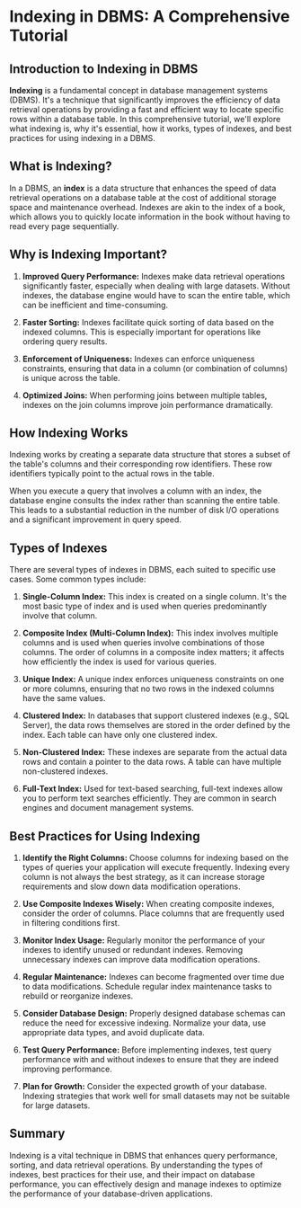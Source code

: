 # Indexing in DBMS: A Comprehensive Tutorial

## Introduction to Indexing in DBMS

**Indexing** is a fundamental concept in database management systems (DBMS). It's a technique that significantly improves the efficiency of data retrieval operations by providing a fast and efficient way to locate specific rows within a database table. In this comprehensive tutorial, we'll explore what indexing is, why it's essential, how it works, types of indexes, and best practices for using indexing in a DBMS.

## What is Indexing?

In a DBMS, an **index** is a data structure that enhances the speed of data retrieval operations on a database table at the cost of additional storage space and maintenance overhead. Indexes are akin to the index of a book, which allows you to quickly locate information in the book without having to read every page sequentially.

## Why is Indexing Important?

1. **Improved Query Performance:** Indexes make data retrieval operations significantly faster, especially when dealing with large datasets. Without indexes, the database engine would have to scan the entire table, which can be inefficient and time-consuming.

2. **Faster Sorting:** Indexes facilitate quick sorting of data based on the indexed columns. This is especially important for operations like ordering query results.

3. **Enforcement of Uniqueness:** Indexes can enforce uniqueness constraints, ensuring that data in a column (or combination of columns) is unique across the table.

4. **Optimized Joins:** When performing joins between multiple tables, indexes on the join columns improve join performance dramatically.

## How Indexing Works

Indexing works by creating a separate data structure that stores a subset of the table's columns and their corresponding row identifiers. These row identifiers typically point to the actual rows in the table.

When you execute a query that involves a column with an index, the database engine consults the index rather than scanning the entire table. This leads to a substantial reduction in the number of disk I/O operations and a significant improvement in query speed.

## Types of Indexes

There are several types of indexes in DBMS, each suited to specific use cases. Some common types include:

1. **Single-Column Index:** This index is created on a single column. It's the most basic type of index and is used when queries predominantly involve that column.

2. **Composite Index (Multi-Column Index):** This index involves multiple columns and is used when queries involve combinations of those columns. The order of columns in a composite index matters; it affects how efficiently the index is used for various queries.

3. **Unique Index:** A unique index enforces uniqueness constraints on one or more columns, ensuring that no two rows in the indexed columns have the same values.

4. **Clustered Index:** In databases that support clustered indexes (e.g., SQL Server), the data rows themselves are stored in the order defined by the index. Each table can have only one clustered index.

5. **Non-Clustered Index:** These indexes are separate from the actual data rows and contain a pointer to the data rows. A table can have multiple non-clustered indexes.

6. **Full-Text Index:** Used for text-based searching, full-text indexes allow you to perform text searches efficiently. They are common in search engines and document management systems.

## Best Practices for Using Indexing

1. **Identify the Right Columns:** Choose columns for indexing based on the types of queries your application will execute frequently. Indexing every column is not always the best strategy, as it can increase storage requirements and slow down data modification operations.

2. **Use Composite Indexes Wisely:** When creating composite indexes, consider the order of columns. Place columns that are frequently used in filtering conditions first.

3. **Monitor Index Usage:** Regularly monitor the performance of your indexes to identify unused or redundant indexes. Removing unnecessary indexes can improve data modification operations.

4. **Regular Maintenance:** Indexes can become fragmented over time due to data modifications. Schedule regular index maintenance tasks to rebuild or reorganize indexes.

5. **Consider Database Design:** Properly designed database schemas can reduce the need for excessive indexing. Normalize your data, use appropriate data types, and avoid duplicate data.

6. **Test Query Performance:** Before implementing indexes, test query performance with and without indexes to ensure that they are indeed improving performance.

7. **Plan for Growth:** Consider the expected growth of your database. Indexing strategies that work well for small datasets may not be suitable for large datasets.

## Summary

Indexing is a vital technique in DBMS that enhances query performance, sorting, and data retrieval operations. By understanding the types of indexes, best practices for their use, and their impact on database performance, you can effectively design and manage indexes to optimize the performance of your database-driven applications.